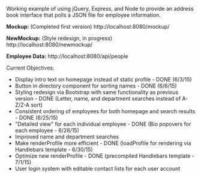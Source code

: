 Working example of using jQuery, Express, and Node to provide an address book interface that polls
a JSON file for employee information.

**Mockup:** (Completed first version)
http://localhost:8080/mockup/

**NewMockup:** (Style redesign, in progress)
http://localhost:8080/newmockup/

**Employee Data:**
http://localhost:8080/api/people

Current Objectives: 
* Display intro text on homepage instead of static profile - DONE (6/3/15)
* Button in directory component for sorting names - DONE (6/6/15)
* Styling redesign via Bootstrap with same functionality as previous version - DONE (Letter, name, and department searches instead of A-Z/Z-A sort)
* Consistent ordering of employees for both homepage and search results - DONE (6/25/15)
* "Detailed view" for each individual employee - DONE (Bio popovers for each employee - 6/28/15) 
* Improved name and department searches
* Make renderProfile more efficient - DONE (loadProfile for rendering via Handlebars template - 6/30/15)
* Optimize new renderProfile - DONE (precompiled Handlebars template - 7/1/15)
* User login system with editable contact lists for each user account

